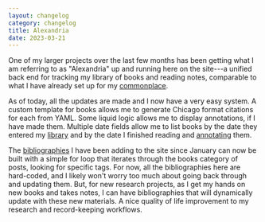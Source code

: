 ```yaml
---
layout: changelog
category: changelog
title: Alexandria
date: 2023-03-21
---
```


One of my larger projects over the last few months has been getting what I am referring to as "Alexandria" up and running here on the site---a unified back end for tracking my library of books and reading notes, comparable to what I have already set up for my [commonplace](/collections/documents/commonplace/).

As of today, all the updates are made and I now have a very easy system. A custom template for books allows me to generate Chicago format citations for each from YAML. Some liquid logic allows me to display annotations, if I have made them. Multiple date fields allow me to list books by the date they entered my [library](/collections/documents/library) and by the date I finished reading and [annotating](/collections/documents/annotations) them.

The [bibliographies](https://www.steinea.ca/collections/documents/bibliographies/) I have been adding to the site since January can now be built with a simple for loop that iterates through the books category of posts, looking for specific tags. For now, all the bibliographies here are hard-coded, and I likely won't worry too much about going back through and updating them. But, for new research projects, as I get my hands on new books and takes notes, I can have bibliographies that will dynamically update with these new materials. A nice quality of life improvement to my research and record-keeping workflows.
